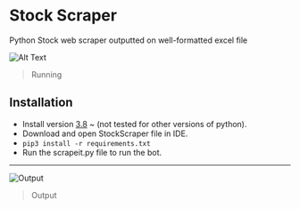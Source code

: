 # Stock Scraper
Python Stock web scraper outputted on well-formatted excel file 

![Alt Text](https://gifyu.com/image/SpH7f)

> Running

## Installation                           
- Install version [3.8](https://www.python.org/downloads/release/python-380/) ~ (not tested for other versions of python).  
- Download and open StockScraper file in IDE.     
- `pip3 install -r requirements.txt` 
- Run the scrapeit.py file to run the bot.

---


![Output](https://s7.gifyu.com/images/ezgif-4-1f019d71eb.gif)

> Output
